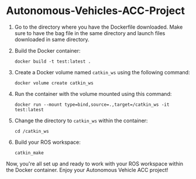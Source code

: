 # Autonomous-Vehicles-ACC-Project


1. Go to the directory where you have the Dockerfile downloaded. Make sure to have the bag file in the same directory and launch files downloaded in same directory.

2. Build the Docker container:

    ```shell
    docker build -t test:latest .
    ```

3. Create a Docker volume named `catkin_ws` using the following command:

    ```shell
    docker volume create catkin_ws
    ```

4. Run the container with the volume mounted using this command:

    ```shell
    docker run --mount type=bind,source=.,target=/catkin_ws -it test:latest
    ```

5. Change the directory to `catkin_ws` within the container:

    ```shell
    cd /catkin_ws
    ```

6. Build your ROS workspace:

    ```shell
    catkin_make
    ```

Now, you're all set up and ready to work with your ROS workspace within the Docker container. Enjoy your Autonomous Vehicle ACC project!
